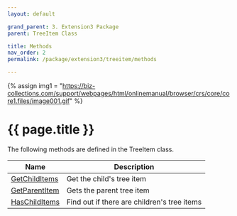 ```yaml
---
layout: default

grand_parent: 3. Extension3 Package
parent: TreeItem Class

title: Methods
nav_order: 2
permalink: /package/extension3/treeitem/methods

---
```

{% assign img1 = "https://biz-collections.com/support/webpages/html/onlinemanual/browser/crs/core/core1.files/image001.gif" %}


# {{ page.title }}

The following methods are defined in the TreeItem class.

|Name     | Description |
|---------|-------------|
|[GetChildItems](/package/extension3/treeitem/methods/getchilditems) |Get the child's tree item|
|[GetParentItem](/package/extension3/treeitem/methods/getparentitem) |Gets the parent tree item|
|[HasChildItems](/package/extension3/treeitem/methods/haschilditems) |Find out if there are children's tree items|